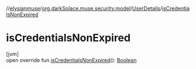 //[elysianmuse](../../../index.md)/[org.darkSolace.muse.security.model](../index.md)/[UserDetails](index.md)/[isCredentialsNonExpired](is-credentials-non-expired.md)

# isCredentialsNonExpired

[jvm]\
open override fun [isCredentialsNonExpired](is-credentials-non-expired.md)(): [Boolean](https://kotlinlang.org/api/latest/jvm/stdlib/kotlin/-boolean/index.html)
